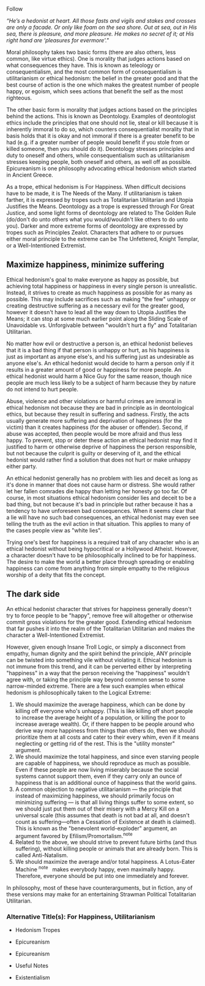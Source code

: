 Follow

_“He’s a hedonist at heart. All those fasts and vigils and stakes and crosses are only a facade. Or only like foam on the sea shore. Out at sea, out in His sea, there is pleasure, and more pleasure. He makes no secret of it; at His right hand are ‘pleasures for evermore'."_

Moral philosophy takes two basic forms (there are also others, less common, like virtue ethics). One is morality that judges actions based on what consequences they have. This is known as teleology or consequentialism, and the most common form of consequentialism is utilitarianism or ethical hedonism: the belief in the greater good and that the best course of action is the one which makes the greatest number of people happy, or egoism, which sees actions that benefit the self as the most righteous.

The other basic form is morality that judges actions based on the principles behind the actions. This is known as Deontology. Examples of deontologist ethics include the principles that one should not lie, steal or kill because it is inherently immoral to do so, which counters consequentialist morality that in basis holds that it is okay and not immoral if there is a greater benefit to be had (e.g. if a greater number of people would benefit if you stole from or killed someone, then you should do it). Deontology stresses principles and duty to oneself and others, while consequentialism such as utilitarianism stresses keeping people, both oneself and others, as well off as possible. Epicureanism is one philosophy advocating ethical hedonism which started in Ancient Greece.

As a trope, ethical hedonism is For Happiness. When difficult decisions have to be made, it is The Needs of the Many. If utilitarianism is taken farther, it is expressed by tropes such as Totalitarian Utilitarian and Utopia Justifies the Means. Deontology as a trope is expressed through For Great Justice, and some light forms of deontology are related to The Golden Rule (do/don't do unto others what you would/wouldn't like others to do unto you). Darker and more extreme forms of deontology are expressed by tropes such as Principles Zealot. Characters that adhere to or pursues either moral principle to the extreme can be The Unfettered, Knight Templar, or a Well-Intentioned Extremist.

## Maximize happiness, minimize suffering

Ethical hedonism's goal to make everyone as happy as possible, but achieving total happiness or happiness in every single person is unrealistic. Instead, it strives to create as much happiness as possible for as many as possible. This may include sacrifices such as making "the few" unhappy or creating destructive suffering as a necessary evil for the greater good, however it doesn't have to lead all the way down to Utopia Justifies the Means; it can stop at some much earlier point along the Sliding Scale of Unavoidable vs. Unforgivable between "wouldn't hurt a fly" and Totalitarian Utilitarian.

No matter how evil or destructive a person is, an ethical hedonist believes that it is a bad thing if that person is unhappy or hurt, as his happiness is just as important as anyone else's, and his suffering just as undesirable as anyone else's. An ethical hedonist would decide to harm a person only if it results in a greater amount of good or happiness for more people. An ethical hedonist would harm a Nice Guy for the same reason, though nice people are much less likely to be a subject of harm because they by nature do not intend to hurt people.

Abuse, violence and other violations or harmful crimes are immoral in ethical hedonism not because they are bad in principle as in deontological ethics, but because they result in suffering and sadness. Firstly, the acts usually generate more suffering and deprivation of happiness (for the victim) than it creates happiness (for the abuser or offender). Second, if abuse was accepted, then people would be more afraid and thus less happy. To prevent, stop or deter these action an ethical hedonist may find it justified to harm or otherwise deprive of happiness the person responsible, but not because the culprit is guilty or deserving of it, and the ethical hedonist would rather find a solution that does not hurt or make unhappy either party.

An ethical hedonist generally has no problem with lies and deceit as long as it's done in manner that does not cause harm or distress. She would rather let her fallen comrades die happy than letting her honesty go too far. Of course, in most situations ethical hedonism consider lies and deceit to be a bad thing, but not because it's bad in principle but rather because it has a tendency to have unforeseen bad consequences. When it seems clear that a lie will have no such bad consequences, an ethical hedonist may even see telling the truth as the evil action in that situation. This applies to many of the cases people view as "white lies".

Trying one's best for happiness is a required trait of any character who is an ethical hedonist without being hypocritical or a Hollywood Atheist. However, a character doesn't have to be philosophically inclined to be for happiness. The desire to make the world a better place through spreading or enabling happiness can come from anything from simple empathy to the religious worship of a deity that fits the concept.

## The dark side

An ethical hedonist character that strives for happiness generally doesn't try to force people to be "happy", remove free will altogether or otherwise commit gross violations for the greater good. Extending ethical hedonism that far pushes it into the realm of the Totalitarian Utilitarian and makes the character a Well-Intentioned Extremist.

However, given enough Insane Troll Logic, or simply a disconnect from empathy, human dignity and the spirit behind the principle, ANY principle can be twisted into something vile without violating it. Ethical hedonism is not immune from this trend, and it can be perverted either by interpreting "happiness" in a way that the person receiving the "happiness" wouldn't agree with, or taking the principle way beyond common sense to some narrow-minded extreme. There are a few such examples when ethical hedonism is philosophically taken to the Logical Extreme:

1.  We should maximize the average happiness, which can be done by killing off everyone who's unhappy. (This is like killing off short people to increase the average height of a population, or killing the poor to increase average wealth). Or, if there happen to be people around who derive way more happiness from things than others do, then we should prioritize them at all costs and cater to their every whim, even if it means neglecting or getting rid of the rest. This is the "utility monster" argument.
2.  We should maximize the total happiness, and since even starving people are capable of happiness, we should reproduce as much as possible. Even if these people are now living miserably because the social systems cannot support them, even if they carry only an ounce of happiness that is an additional ounce of happiness that the world gains.
3.  A common objection to negative utilitarianism — the principle that instead of maximizing happiness, we should primarily focus on minimizing suffering — is that all living things suffer to some extent, so we should just put them out of their misery with a Mercy Kill on a universal scale (this assumes that death is not bad at all, and doesn't count as suffering—often a Cessation of Existence at death is claimed). This is known as the "benevolent world-exploder" argument, an argument favored by Efilism/Promortalism.<sup>note&nbsp;</sup> 
4.  Related to the above, we should strive to prevent future births (and thus suffering), without killing people or animals that are already born. This is called Anti-Natalism.
5.  We should maximize the average and/or total happiness. A Lotus-Eater Machine <sup>note&nbsp;</sup>  makes everybody happy, even maximally happy. Therefore, everyone should be put into one immediately and forever.

In philosophy, most of these have counterarguments, but in fiction, any of these versions may make for an entertaining Strawman Political Totalitarian Utilitarian.

### **Alternative Title(s):** For Happiness, Utilitarianism

-   Hedonism Tropes
-   Epicureanism

-   Epicureanism
-   Useful Notes
-   Existentialism